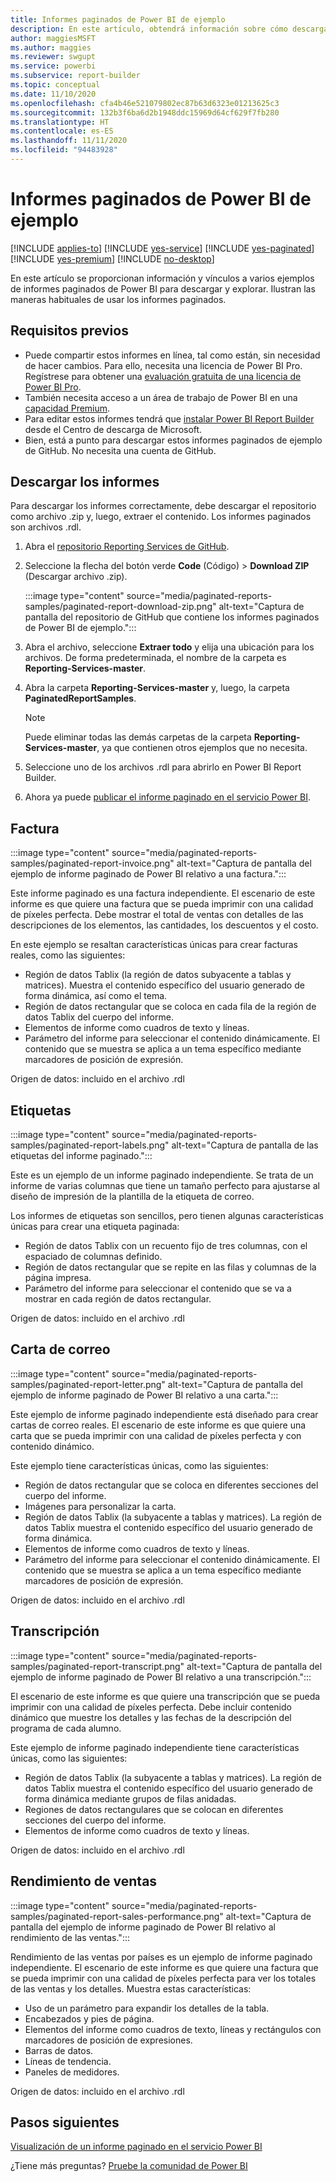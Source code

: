 ```yaml
---
title: Informes paginados de Power BI de ejemplo
description: En este artículo, obtendrá información sobre cómo descargar y usar informes paginados de Power BI de ejemplo.
author: maggiesMSFT
ms.author: maggies
ms.reviewer: swgupt
ms.service: powerbi
ms.subservice: report-builder
ms.topic: conceptual
ms.date: 11/10/2020
ms.openlocfilehash: cfa4b46e521079802ec87b63d6323e01213625c3
ms.sourcegitcommit: 132b3f6ba6d2b1948ddc15969d64cf629f7fb280
ms.translationtype: HT
ms.contentlocale: es-ES
ms.lasthandoff: 11/11/2020
ms.locfileid: "94483928"
---
```

# <a name="sample-power-bi-paginated-reports"></a>Informes paginados de Power BI de ejemplo


[!INCLUDE [applies-to](../includes/applies-to.md)] [!INCLUDE [yes-service](../includes/yes-service.md)] [!INCLUDE [yes-paginated](../includes/yes-paginated.md)] [!INCLUDE [yes-premium](../includes/yes-premium.md)] [!INCLUDE [no-desktop](../includes/no-desktop.md)]

En este artículo se proporcionan información y vínculos a varios ejemplos de informes paginados de Power BI para descargar y explorar. Ilustran las maneras habituales de usar los informes paginados.

## <a name="prerequisites"></a>Requisitos previos

- Puede compartir estos informes en línea, tal como están, sin necesidad de hacer cambios. Para ello, necesita una licencia de Power BI Pro. Regístrese para obtener una [evaluación gratuita de una licencia de Power BI Pro](../fundamentals/service-self-service-signup-for-power-bi.md#sign-up-for-an-individual-trial-of-power-bi-pro).
- También necesita acceso a un área de trabajo de Power BI en una [capacidad Premium](../admin/service-premium-what-is.md).
- Para editar estos informes tendrá que [instalar Power BI Report Builder](https://aka.ms/pbireportbuilder) desde el Centro de descarga de Microsoft.
- Bien, está a punto para descargar estos informes paginados de ejemplo de GitHub. No necesita una cuenta de GitHub. 

## <a name="download-the-reports"></a>Descargar los informes

Para descargar los informes correctamente, debe descargar el repositorio como archivo .zip y, luego, extraer el contenido. Los informes paginados son archivos .rdl.

1. Abra el [repositorio Reporting Services de GitHub](https://github.com/microsoft/Reporting-Services).
1. Seleccione la flecha del botón verde **Code** (Código) > **Download ZIP** (Descargar archivo .zip).

    :::image type="content" source="media/paginated-reports-samples/paginated-report-download-zip.png" alt-text="Captura de pantalla del repositorio de GitHub que contiene los informes paginados de Power BI de ejemplo.":::
    
1. Abra el archivo, seleccione **Extraer todo** y elija una ubicación para los archivos. De forma predeterminada, el nombre de la carpeta es **Reporting-Services-master**.
1. Abra la carpeta **Reporting-Services-master** y, luego, la carpeta **PaginatedReportSamples**.

    >[!NOTE]
    >Puede eliminar todas las demás carpetas de la carpeta **Reporting-Services-master**, ya que contienen otros ejemplos que no necesita.

1. Seleccione uno de los archivos .rdl para abrirlo en Power BI Report Builder.
1. Ahora ya puede [publicar el informe paginado en el servicio Power BI](paginated-reports-save-to-power-bi-service.md).

## <a name="invoice"></a>Factura

:::image type="content" source="media/paginated-reports-samples/paginated-report-invoice.png" alt-text="Captura de pantalla del ejemplo de informe paginado de Power BI relativo a una factura.":::


Este informe paginado es una factura independiente. El escenario de este informe es que quiere una factura que se pueda imprimir con una calidad de píxeles perfecta. Debe mostrar el total de ventas con detalles de las descripciones de los elementos, las cantidades, los descuentos y el costo.

En este ejemplo se resaltan características únicas para crear facturas reales, como las siguientes:  

- Región de datos Tablix (la región de datos subyacente a tablas y matrices). Muestra el contenido específico del usuario generado de forma dinámica, así como el tema.
- Región de datos rectangular que se coloca en cada fila de la región de datos Tablix del cuerpo del informe.
- Elementos de informe como cuadros de texto y líneas.
- Parámetro del informe para seleccionar el contenido dinámicamente. El contenido que se muestra se aplica a un tema específico mediante marcadores de posición de expresión. 

Origen de datos: incluido en el archivo .rdl

## <a name="labels"></a>Etiquetas

:::image type="content" source="media/paginated-reports-samples/paginated-report-labels.png" alt-text="Captura de pantalla de las etiquetas del informe paginado.":::

Este es un ejemplo de un informe paginado independiente. Se trata de un informe de varias columnas que tiene un tamaño perfecto para ajustarse al diseño de impresión de la plantilla de la etiqueta de correo. 

Los informes de etiquetas son sencillos, pero tienen algunas características únicas para crear una etiqueta paginada:

- Región de datos Tablix con un recuento fijo de tres columnas, con el espaciado de columnas definido.
- Región de datos rectangular que se repite en las filas y columnas de la página impresa.
- Parámetro del informe para seleccionar el contenido que se va a mostrar en cada región de datos rectangular.

Origen de datos: incluido en el archivo .rdl

## <a name="mailing-letter"></a>Carta de correo

:::image type="content" source="media/paginated-reports-samples/paginated-report-letter.png" alt-text="Captura de pantalla del ejemplo de informe paginado de Power BI relativo a una carta.":::

Este ejemplo de informe paginado independiente está diseñado para crear cartas de correo reales. El escenario de este informe es que quiere una carta que se pueda imprimir con una calidad de píxeles perfecta y con contenido dinámico.

Este ejemplo tiene características únicas, como las siguientes: 

- Región de datos rectangular que se coloca en diferentes secciones del cuerpo del informe. 
- Imágenes para personalizar la carta. 
- Región de datos Tablix (la subyacente a tablas y matrices). La región de datos Tablix muestra el contenido específico del usuario generado de forma dinámica.
- Elementos de informe como cuadros de texto y líneas.
- Parámetro del informe para seleccionar el contenido dinámicamente. El contenido que se muestra se aplica a un tema específico mediante marcadores de posición de expresión. 

Origen de datos: incluido en el archivo .rdl

## <a name="transcript"></a>Transcripción

:::image type="content" source="media/paginated-reports-samples/paginated-report-transcript.png" alt-text="Captura de pantalla del ejemplo de informe paginado de Power BI relativo a una transcripción.":::

El escenario de este informe es que quiere una transcripción que se pueda imprimir con una calidad de píxeles perfecta. Debe incluir contenido dinámico que muestre los detalles y las fechas de la descripción del programa de cada alumno.

Este ejemplo de informe paginado independiente tiene características únicas, como las siguientes: 

- Región de datos Tablix (la subyacente a tablas y matrices). La región de datos Tablix muestra el contenido específico del usuario generado de forma dinámica mediante grupos de filas anidadas.
- Regiones de datos rectangulares que se colocan en diferentes secciones del cuerpo del informe.
- Elementos de informe como cuadros de texto y líneas.

Origen de datos: incluido en el archivo .rdl

## <a name="sales-performance"></a>Rendimiento de ventas

:::image type="content" source="media/paginated-reports-samples/paginated-report-sales-performance.png" alt-text="Captura de pantalla del ejemplo de informe paginado de Power BI relativo al rendimiento de las ventas.":::

Rendimiento de las ventas por países es un ejemplo de informe paginado independiente. El escenario de este informe es que quiere una factura que se pueda imprimir con una calidad de píxeles perfecta para ver los totales de las ventas y los detalles. Muestra estas características:

- Uso de un parámetro para expandir los detalles de la tabla.
- Encabezados y pies de página.
- Elementos del informe como cuadros de texto, líneas y rectángulos con marcadores de posición de expresiones.
- Barras de datos.
- Líneas de tendencia.
- Paneles de medidores.

Origen de datos: incluido en el archivo .rdl
  
## <a name="next-steps"></a>Pasos siguientes

[Visualización de un informe paginado en el servicio Power BI](../consumer/paginated-reports-view-power-bi-service.md)

¿Tiene más preguntas? [Pruebe la comunidad de Power BI](https://community.powerbi.com/)
